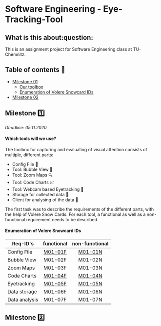 <h1>Software Engineering - Eye-Tracking-Tool</h1>
<h2> What is this about:question: </h2>
This is an assignment project for Software Engineering class at TU-Chemnitz.

## Table of contents :book:
+ [Milestone 01](#milestone-one)
    + [Our toolbox](#which-tools-will-we-use?)
    + [Enumeration of Volere Snowcard IDs](#enumeration-of-volere-snowcard-ids)
+ [Milestone 02](#milestone-two)
   

## Milestone :one:
*Deadline: 05.11.2020*
#### Which tools will we use?
The toolbox for capturing and evaluating of visual attention consists of multiple, different parts:
- Config File :wrench:
- Tool: Bubble View :wind_chime:
- Tool: Zoom Maps :mag:
- Tool: Code Charts :chart_with_upwards_trend:
- Tool: Webcam based Eyetracking :eyes:
- Storage for collected data :floppy_disk:
- Client for analysing of the data :microscope:

The first task was to describe the requirements of the different parts, with the help of Volere Snow Cards.
For each tool, a functional as well as a non-functional requirement needs to be described.
#### Enumeration of Volere Snowcard IDs

| **Req-ID's**      | functional | non-functional |
|---------------|:----------:|:--------------:|
| Config File   |   [M01-01F](./docs/snowcards/m01/functional/01F.md)  |     [M01-01N](./docs/snowcards/m01/non-functional/01N.md)    |
| Bubble View   |   M01-02F  |     M01-02N    |
| Zoom Maps     |   M01-03F  |     M01-03N    |
| Code Charts   |   [M01-04F](./docs/snowcards/m01/functional/04F.md)  |     [M01-04N](./docs/snowcards/m01/non-functional/04N.md)    |
| Eyetracking   |   [M01-05F](./docs/snowcards/m01/functional/05F.md)  |     [M01-05N](./docs/snowcards/m01/non-functional/05N.md)    |
| Data storage  |   [M01-06F](./docs/snowcards/m01/functional/06F.md)  |     [M01-06N](./docs/snowcards/m01/non-functional/06N.md)    |
| Data analysis |   M01-07F  |     M01-07N    |

## Milestone :two: